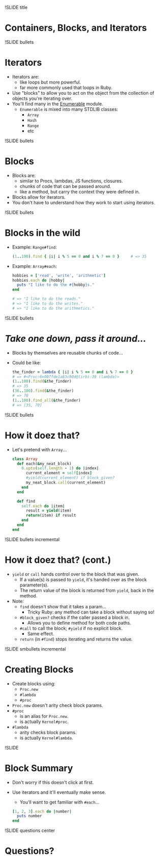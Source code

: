 !SLIDE title
# Containers, Blocks, and Iterators


!SLIDE bullets
# Iterators

* Iterators are:
    * like loops but more powerful.
    * far more commonly used that loops in Ruby.
* Use "blocks" to allow you to act on the object from the collection of objects
  you're iterating over.
* You'll find many in the [Enumerable](http://rdoc.info/stdlib/core/Enumerable)
  module.
    * `Enumerable` is mixed into many STDLIB classes:
        * `Array`
        * `Hash`
        * `Range`
        * etc


!SLIDE bullets
# Blocks

* Blocks are:
    * similar to Procs, lambdas, JS functions, closures.
    * chunks of code that can be passed around.
    * like a method, but carry the context they were defined in.
* Blocks allow for iterators.
* You don't have to understand how they work to start using iterators.


!SLIDE bullets
# Blocks in the wild

* Example: `Range#find`:

    ```ruby
    (1..100).find { |i| i % 5 == 0 and i % 7 == 0 }     # => 35
    ```
* Example: `Array#each`:

    ```ruby
    hobbies = ['read', 'write', 'arithmetic']
    hobbies.each do |hobby|
      puts "I like to do the #{hobby}s."
    end

    # => "I like to do the reads."
    # => "I like to do the writes."
    # => "I like to do the arithmetics."
    ```


!SLIDE bullets
# _Take one down, pass it around..._

* Blocks by themselves are reusable chunks of code...
* Could be like:

    ```ruby
    the_finder = lambda { |i| i % 5 == 0 and i % 7 == 0 }
    # => #<Proc:0x007fde1a83c90d@(irb):39 (lambda)>
    (1..100).find(&the_finder)
    # => 35
    (36..100).find(&the_finder)
    # => 70
    (1..100).find_all(&the_finder)
    # => [35, 70]
    ```


!SLIDE bullets
# How it doez that?

* Let's pretend with `Array`...

    ```ruby
    class Array
      def each(&my_neat_block)
        0.upto(self.length - 1) do |index|
          current_element = self[index]
          #yield(current_element) if block_given?
          my_neat_block.call(current_element)
        end
      end

      def find
        self.each do |item|
          result = yield(item)
          return(item) if result
        end
      end
    end
    ```


!SLIDE bullets incremental
# How it doez that? (cont.)

* `yield` or `call` hands control over to the block that was given.
    * If a value(s) is passed to `yield`, it's handed over as the block
      parameter(s).
    * The return value of the block is returned from `yield`, back in the method.
* Note:
    * `find` doesn't show that it takes a param...
        * Tricky Ruby: any method can take a block without saying so!
    * `#block_given?` checks if the caller passed a block in.
        * Allows you to define method for both code paths.
    * `#call` to call the block; `#yield` if no explicit block.
        * Same effect.
    * `return` (in `#find`) stops iterating and returns the value.


!SLIDE smbullets incremental
# Creating Blocks

* Create blocks using:
    * `Proc.new`
    * `#lambda`
    * `#proc`
* `Proc.new` doesn't arity check block params.
* `#proc`
    * is an alias for `Proc.new`.
    * is actually `Kernel#proc`.
* `#lambda`
    * arity checks block params.
    * is actually `Kernel#lambda`.


!SLIDE
# Block Summary

* Don't worry if this doesn't click at first.
* Use iterators and it'll eventually make sense.
    * You'll want to get familiar with `#each`...

    ```ruby
    [1, 2, 3].each do |number|
      puts number
    end
    ```


!SLIDE questions center
# Questions?
